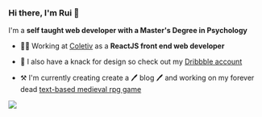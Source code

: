 ### Hi there, I'm Rui 👋

I'm a **self taught web developer with a Master's Degree in Psychology**

- 🧑‍💻 Working at [Coletiv](https://coletiv.com/) as a **ReactJS front end web developer**

- 🎨 I also have a knack for design so check out my [Dribbble account](https://dribbble.com/ItzaMi)

- ⚒️ I'm currently creating create a 🖊️ blog 🖊️ and working on my forever dead [text-based medieval rpg game](https://github.com/ItzaMi/medieval-adventure-game)

[![](https://img.shields.io/badge/ItzaMi-blue?logo=twitter&style=flat-square)](https://twitter.com/HeyItzaMi)
